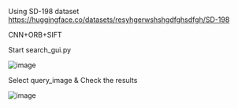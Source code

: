 Using SD-198 dataset https://huggingface.co/datasets/resyhgerwshshgdfghsdfgh/SD-198

CNN+ORB+SIFT 

Start search_gui.py

![image](https://github.com/user-attachments/assets/c478373e-654a-47f7-995e-1c3d17fb1349)



Select query_image & Check the results

![image](https://github.com/user-attachments/assets/92caa6e9-7be4-4af3-90f8-ef8dd3e6d2a3)
